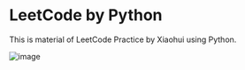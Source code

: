 # LeetCode by Python

This is material of LeetCode Practice by Xiaohui using Python.

![image](http://github.com/CindyHXH/LeetCode/pika.jpg)
